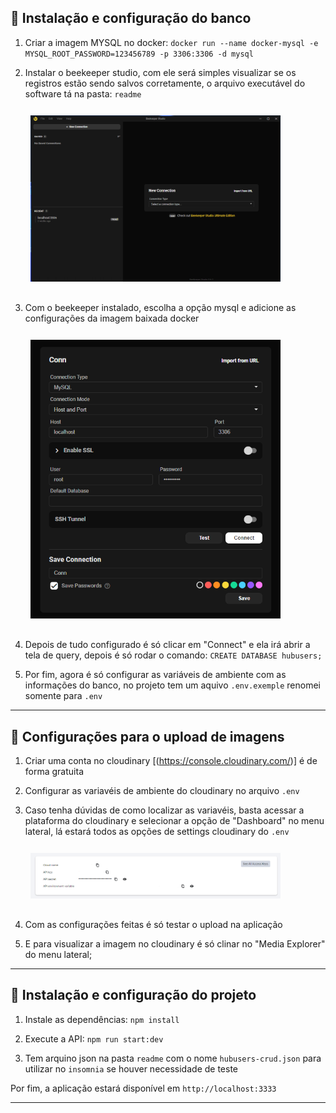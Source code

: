 ## 🚀 Instalação e configuração do banco

1. Criar a imagem MYSQL no docker: `docker run --name docker-mysql -e MYSQL_ROOT_PASSWORD=123456789 -p 3306:3306 -d mysql`

2. Instalar o beekeeper studio, com ele será simples visualizar se os registros estão sendo salvos corretamente, o arquivo executável do software tá na pasta: `readme`

<div style="padding: .75rem 2rem 1rem;">
<img src="./readme/beekeeper-studio.png" alt="" width="400" />
</div>

3. Com o beekeeper instalado, escolha a opção mysql e adicione as configurações da imagem baixada docker

<div style="padding: .75rem 2rem 1rem;">
<img src="./readme/beekeeper-conn.png" alt="" width="400" />
</div>

4. Depois de tudo configurado é só clicar em "Connect" e ela irá abrir a tela de query, depois é só rodar o comando: `CREATE DATABASE hubusers;`

5. Por fim, agora é só configurar as variáveis de ambiente com as informações do banco, no projeto tem um aquivo `.env.exemple` renomei somente para `.env`

---

## 🚀 Configurações para o upload de imagens

1. Criar uma conta no cloudinary [(https://console.cloudinary.com/)] é de forma gratuita

2. Configurar as variavéis de ambiente do cloudinary no arquivo `.env`

3. Caso tenha dúvidas de como localizar as variavéis, basta acessar a plataforma do cloudinary e selecionar a opção de "Dashboard" no menu lateral, lá estará todos as opções de settings cloudinary do `.env`

<div style="padding: .75rem 2rem 1rem;">
<img src="./readme/cloud.png" alt="" width="400" />
</div>

4. Com as configurações feitas é só testar o upload na aplicação

5. E para visualizar a imagem no cloudinary é só clinar no "Media Explorer" do menu lateral;

---

## 🚀 Instalação e configuração do projeto

1. Instale as dependências: `npm install`

2. Execute a API: `npm run start:dev`

3. Tem arquino json na pasta `readme` com o nome `hubusers-crud.json` para utilizar no `insomnia` se houver necessidade de teste

Por fim, a aplicação estará disponível em `http://localhost:3333`

---
